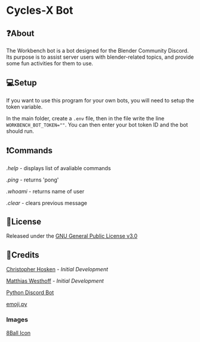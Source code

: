 # Cycles-X Bot

## ❓About
The Workbench bot is a bot designed for the Blender Community Discord. Its purpose is to assist server users with blender-related topics, and provide some fun activities for them to use.

## 💻Setup
If you want to use this program for your own bots, you will need to setup the token variable. 

In the main folder, create a `.env` file, then in the file write the line `WORKBENCH_BOT_TOKEN=""`. You can then enter your bot token ID and the bot should run.

## ❗Commands
*.help* - displays list of avaliable commands

*.ping* - returns 'pong'

*.whoami* - returns name of user

*.clear* - clears previous message

## 📖License
Released under the [GNU General Public License v3.0](https://www.gnu.org/licenses/gpl-3.0.en.html)

## 📜Credits
[Christopher Hosken]("https:github.com/Christopher-Hosken") - *Initial Development*

[Matthias Westhoff]("https:github.com/Matthias-Westhoff") - *Initial Development*

[Python Discord Bot](https://dev.to/p014ri5/making-and-deploying-discord-bot-with-python-4hep)

[emoji.py](https://github.com/animeforreal/Not-Quite-Nitro-Python)
### Images
[8Ball Icon](https://cdn4.iconfinder.com/data/icons/sports-flat-2/48/Billiard-512.png)


